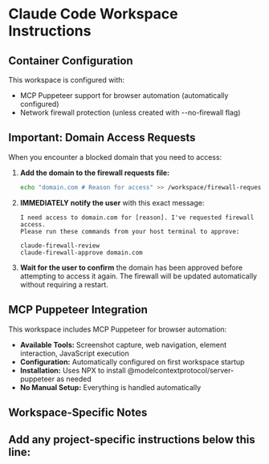 # Claude Code Workspace Instructions

## Container Configuration

This workspace is configured with:
- MCP Puppeteer support for browser automation (automatically configured)
- Network firewall protection (unless created with --no-firewall flag)

## Important: Domain Access Requests

When you encounter a blocked domain that you need to access:

1. **Add the domain to the firewall requests file:**
   ```bash
   echo "domain.com # Reason for access" >> /workspace/firewall-requests.txt
   ```

2. **IMMEDIATELY notify the user** with this exact message:
   ```
   I need access to domain.com for [reason]. I've requested firewall access.
   Please run these commands from your host terminal to approve:
   
   claude-firewall-review
   claude-firewall-approve domain.com
   ```

3. **Wait for the user to confirm** the domain has been approved before attempting to access it again. The firewall will be updated automatically without requiring a restart.

## MCP Puppeteer Integration

This workspace includes MCP Puppeteer for browser automation:

- **Available Tools:** Screenshot capture, web navigation, element interaction, JavaScript execution
- **Configuration:** Automatically configured on first workspace startup
- **Installation:** Uses NPX to install @modelcontextprotocol/server-puppeteer as needed
- **No Manual Setup:** Everything is handled automatically


## Workspace-Specific Notes

Add any project-specific instructions below this line:
---